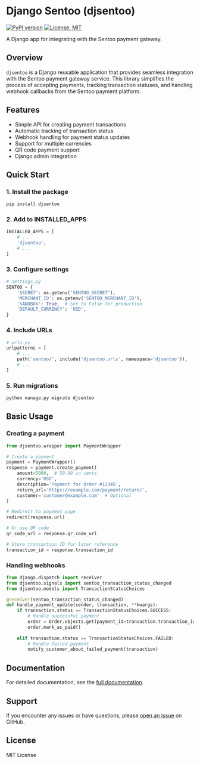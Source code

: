 # Django Sentoo (djsentoo)

[![PyPI version](https://badge.fury.io/py/djsentoo.svg)](https://badge.fury.io/py/djsentoo)
[![License: MIT](https://img.shields.io/badge/License-MIT-yellow.svg)](https://opensource.org/licenses/MIT)

A Django app for integrating with the Sentoo payment gateway.

## Overview

`djsentoo` is a Django reusable application that provides seamless integration with the Sentoo payment gateway service. This library simplifies the process of accepting payments, tracking transaction statuses, and handling webhook callbacks from the Sentoo payment platform.

## Features

- Simple API for creating payment transactions
- Automatic tracking of transaction status
- Webhook handling for payment status updates
- Support for multiple currencies
- QR code payment support
- Django admin integration

## Quick Start

### 1. Install the package

```bash
pip install djsentoo
```

### 2. Add to INSTALLED_APPS

```python
INSTALLED_APPS = [
    # ...
    'djsentoo',
    # ...
]
```

### 3. Configure settings

```python
# settings.py
SENTOO = {
    'SECRET': os.getenv('SENTOO_SECRET'),
    'MERCHANT_ID': os.getenv('SENTOO_MERCHANT_ID'),
    'SANDBOX': True,  # Set to False for production
    'DEFAULT_CURRENCY': 'USD',
}
```

### 4. Include URLs

```python
# urls.py
urlpatterns = [
    # ...
    path('sentoo/', include('djsentoo.urls', namespace='djsentoo')),
    # ...
]
```

### 5. Run migrations

```bash
python manage.py migrate djsentoo
```

## Basic Usage

### Creating a payment

```python
from djsentoo.wrapper import PaymentWrapper

# Create a payment
payment = PaymentWrapper()
response = payment.create_payment(
    amount=5000,  # 50.00 in cents
    currency='USD',
    description='Payment for Order #12345',
    return_url='https://example.com/payment/return/',
    customer='customer@example.com'  # Optional
)

# Redirect to payment page
redirect(response.url)

# Or use QR code
qr_code_url = response.qr_code_url

# Store transaction ID for later reference
transaction_id = response.transaction_id
```

### Handling webhooks

```python
from django.dispatch import receiver
from djsentoo.signals import sentoo_transaction_status_changed
from djsentoo.models import TransactionStatusChoices

@receiver(sentoo_transaction_status_changed)
def handle_payment_update(sender, transaction, **kwargs):
    if transaction.status == TransactionStatusChoices.SUCCESS:
        # Handle successful payment
        order = Order.objects.get(payment_id=transaction.transaction_id)
        order.mark_as_paid()
        
    elif transaction.status == TransactionStatusChoices.FAILED:
        # Handle failed payment
        notify_customer_about_failed_payment(transaction)
```

## Documentation

For detailed documentation, see the [full documentation](link-to-your-docs).

## Support

If you encounter any issues or have questions, please [open an issue](link-to-issues) on GitHub.

## License

MIT License